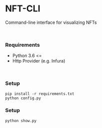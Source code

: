 <body>
<h1>NFT-CLI</h1>
<p>Command-line interface for visualizing NFTs</p>
<br/>
<h3>Requirements</h3>
<ul>
<li>Python 3.6 <=</li>
<li>Http Provider (e.g. Infura)</li>
</ul>
<br/>
<h3>Setup</h3>
<code>pip install -r requirements.txt<br/>python config.py</code>
<br/>
<h3>Setup</h3> 
<code>python show.py <contract name> <template filename> <list of token ids (separated by comma) or "all"></code>
<br/>
<h4>Examples</h4> 
<code>python show.py cryptopunks sales 4152,4153</code>
<hr>
<div style="background-color: white;">
<center><h4>NFT Sales</h4></center>
<div class="nft-container">
<center><figure><img src="https://lh3.googleusercontent.com/zRiOmqtsV1xBlKB5QT7_yS82BnCECxhlxeyOYT342gEMRIwrqhdRGMY2vvQ_v8A11edjThkEI9n5vd5dVTNpvuoFIzrmI4wGF-8kzs8" width="100" height="100"><figcaption><a href="https://opensea.io/assets/0xb47e3cd837ddf8e4c57f05d70ab865de6e193bbb/4152">#4152</a></figcaption></figure></center><br><br>
<center><table border="2" class="dataframe Table">
  <thead>
    <tr style="text-align: left;">
      <th>Txn</th>
      <th>Date</th>
      <th>Ether</th>
    </tr>
  </thead>
  <tbody>
    <tr>
      <td><a href="https://etherscan.io/tx/0xfea952369a5f95748f48d4f7550d1ed7797c9a902233b8f2a62900ea8f4b9d0f">0xfea952369a5f95748f...</a></td>
      <td><a href="https://etherscan.io/block/10130160">05/24/20</a></td>
      <td>1.30</td>
    </tr>
    <tr>
      <td><a href="https://etherscan.io/tx/0xfd93fc996365ad9ab48373e5c8f69cb8685fe66b13e9ec1139e54c26084654ce">0xfd93fc996365ad9ab4...</a></td>
      <td><a href="https://etherscan.io/block/11501736">12/22/20</a></td>
      <td>4.25</td>
    </tr>
    <tr>
      <td><a href="https://etherscan.io/tx/0x7667f015d1160840a5516268d9c125cab8638e9f0c0f37730408b6637bae6dba">0x7667f015d1160840a5...</a></td>
      <td><a href="https://etherscan.io/block/11897863">02/20/21</a></td>
      <td>16.48</td>
    </tr>
    <tr>
      <td><a href="https://etherscan.io/tx/0x48e87a58ba1714dbdcc09d2ca1aab85fb30bae650fe2383c470f86d440c36e41">0x48e87a58ba1714dbdc...</a></td>
      <td><a href="https://etherscan.io/block/11963496">03/02/21</a></td>
      <td>0.00</td>
    </tr>
  </tbody>
</table></center>
</div>
<hr>
<div class="nft-container">
<center><figure><img src="https://lh3.googleusercontent.com/sSovmKeih9KFQvg9IZbIDt8KQBnZSRk7rFnhDT091ry6pW8S6A13b42K5pmod4hgF9iwTlvcVpM7CsNxszBoq_oabXxP3KDZV5LhcA" width="100" height="100"><figcaption><a href="https://opensea.io/assets/0xb47e3cd837ddf8e4c57f05d70ab865de6e193bbb/4153">#4153</a></figcaption></figure></center><br><br>
<center><table border="2" class="dataframe Table">
  <thead>
    <tr style="text-align: left;">
      <th>Txn</th>
      <th>Date</th>
      <th>Ether</th>
    </tr>
  </thead>
  <tbody>
    <tr>
      <td><a href="https://etherscan.io/tx/0x1c7cc12827f12addf92b09de32f28d2c9a93b4945a24b9fdd0883d8a210b1acf">0x1c7cc12827f12addf9...</a></td>
      <td><a href="https://etherscan.io/block/11878943">02/17/21</a></td>
      <td>23.0</td>
    </tr>
  </tbody>
</table></center>
</div>
</div>
<hr>
</body>